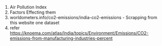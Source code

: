 1. Air Pollution Index
2. Factors Effecting them
3. worldometers.info/co2-emissions/india-co2-emissions - Scrapping from this website one dataset
4. refer https://knoema.com/atlas/India/topics/Environment/Emissions/CO2-emissions-from-manufacturing-industries-percent
